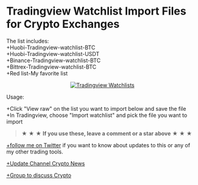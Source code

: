 # Tradingview Watchlist Import Files for Crypto Exchanges
The list includes:</br>
+Huobi-Tradingview-watchlist-BTC</br>
+Huobi-Tradingview-watchlist-USDT</br>
+Binance-Tradingview-watchlist-BTC</br>
+Bittrex-Tradingview-watchlist-BTC</br>
+Red list-My favorite list</br>

<p align="center">
  <a target="_blank" rel="noopener noreferrer" href="https://www.upsieutoc.com/images/2019/05/13/2019-05-13_08-50-33.png"><img src="https://www.upsieutoc.com/images/2019/05/13/2019-05-13_08-50-33.png" alt="Tradingview Watchlists" data-canonical-src="https://www.upsieutoc.com/images/2019/05/13/2019-05-13_08-50-33.png" style="max-width:100%;"></a>
</p>

Usage:

+Click "View raw" on the list you want to import below and save the file</br>
+In Tradingview, choose "Import watchlist" and pick the file you want to import</br>

<blockquote>
<p>★	★	★ <strong>If you use these, leave a comment or a star above</strong>	★	★	★</p>
</blockquote>

<p><a href="https://twitter.com/anhngt" rel="nofollow">+follow me on Twitter</a> if you want to know about updates to this or any of my other trading tools.</p>
<p><a href="https://t.me/vnrypto" rel="nofollow">+Update Channel Crypto News</a>
<p><a href="https://t.me/vnryptogroup" rel="nofollow">+Group to discuss Crypto</a>
